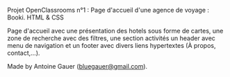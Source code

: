 Projet OpenClassrooms n°1 : Page d'accueil d'une agence de voyage : Booki.
HTML & CSS

Page d'accueil avec une présentation des hotels sous forme de cartes, une zone de recherche avec des filtres, une section activités un header avec menu de navigation et un footer avec divers liens hypertextes (À propos, contact,...).

Made by Antoine Gauer (bluegauer@gmail.com).
